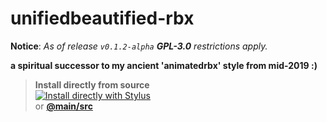 # unifiedbeautified-rbx
**Notice**: *As of release `v0.1.2-alpha` **GPL-3.0** restrictions apply.*

**a spiritual successor to my ancient 'animatedrbx' style from mid-2019 :)**
<!-- add some more info... at some point -->

> **Install directly from source**<br>
[![Install directly with Stylus](https://img.shields.io/badge/Install%20directly%20with-Stylus-116b59.svg?longCache=true&style=for-the-badge)](https://raw.githubusercontent.com/cwillsey06/unifiedbeautified-rbx/master/src/style.user.css)<br>
or **[@main/src](https://github.com/cwillsey06/unifiedbeautified-rbx/blob/main/src/style.user.css)**